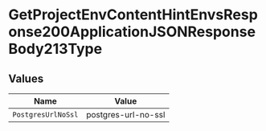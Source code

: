 # GetProjectEnvContentHintEnvsResponse200ApplicationJSONResponseBody213Type


## Values

| Name                | Value               |
| ------------------- | ------------------- |
| `PostgresUrlNoSsl`  | postgres-url-no-ssl |